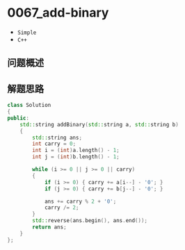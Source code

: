 # 0067_add-binary

- `Simple`
- `C++`

## 问题概述


## 解题思路



``` C++
class Solution
{
public:
	std::string addBinary(std::string a, std::string b)
	{
		std::string ans;
		int carry = 0;
		int i = (int)a.length() - 1;
		int j = (int)b.length() - 1;

		while (i >= 0 || j >= 0 || carry)
		{
			if (i >= 0) { carry += a[i--] - '0'; }
			if (j >= 0) { carry += b[j--] - '0'; }

			ans += carry % 2 + '0';
			carry /= 2;
		}
		std::reverse(ans.begin(), ans.end());
		return ans;
	}
};
```

